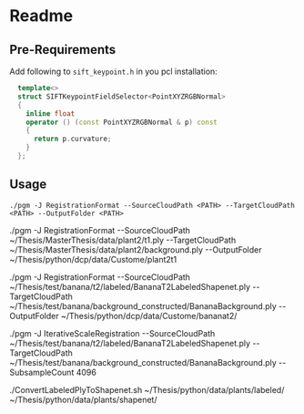 # Readme

## Pre-Requirements

Add following to `sift_keypoint.h` in you pcl installation:

``` cpp
  template<>
  struct SIFTKeypointFieldSelector<PointXYZRGBNormal>
  {
    inline float
    operator () (const PointXYZRGBNormal & p) const
    {
      return p.curvature;
    }
  };
```

## Usage

``` shell
./pgm -J RegistrationFormat --SourceCloudPath <PATH> --TargetCloudPath <PATH> --OutputFolder <PATH>

```

./pgm -J RegistrationFormat --SourceCloudPath ~/Thesis/MasterThesis/data/plant2/t1.ply --TargetCloudPath ~/Thesis/MasterThesis/data/plant2/background.ply --OutputFolder ~/Thesis/python/dcp/data/Custome/plant2t1

./pgm -J RegistrationFormat --SourceCloudPath ~/Thesis/test/banana/t2/labeled/BananaT2LabeledShapenet.ply --TargetCloudPath ~/Thesis/test/banana/background_constructed/BananaBackground.ply --OutputFolder ~/Thesis/python/dcp/data/Custome/bananat2/

./pgm -J IterativeScaleRegistration --SourceCloudPath ~/Thesis/test/banana/t2/labeled/BananaT2LabeledShapenet.ply --TargetCloudPath ~/Thesis/test/banana/background_constructed/BananaBackground.ply --SubsampleCount 4096


./ConvertLabeledPlyToShapenet.sh ~/Thesis/python/data/plants/labeled/ ~/Thesis/python/data/plants/shapenet/